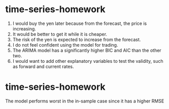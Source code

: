# time-series-homework
1. I would buy the yen later because from the forecast, the price is increasing. 
2. It would be better to get it while it is cheaper.
3. The risk of the yen is expected to increase from the forecast.
4. I do not feel confident using the model for trading.
5. The ARIMA model has a significantly higher BIC and AIC than the other two.
6. I would want to add other explanatory variables to test the validity, such as forward and current rates.


# time-series-homework
The model performs worst in the in-sample case since it has a higher RMSE
